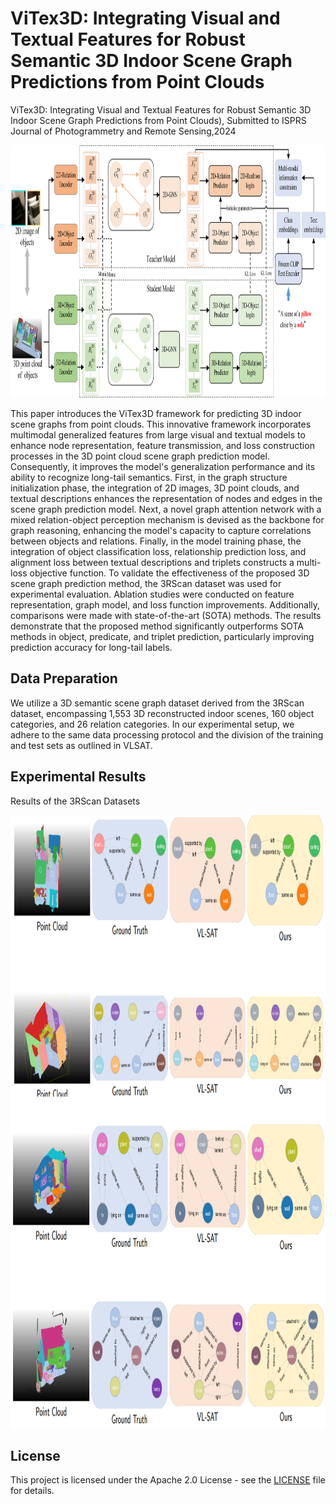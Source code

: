 # ViTex3D: Integrating Visual and Textual Features for Robust Semantic 3D Indoor Scene Graph Predictions from Point Clouds

ViTex3D: Integrating Visual and Textual Features for Robust Semantic 3D Indoor Scene Graph Predictions from Point Clouds), Submitted to ISPRS Journal of Photogrammetry and Remote Sensing,2024

<p align="center">
  <img src="overview.png" width="1000" height="404">
</p>
This paper introduces the ViTex3D framework for predicting 3D indoor scene graphs from point clouds. This innovative framework incorporates multimodal generalized features from large visual and textual models to enhance node representation, feature transmission, and loss construction processes in the 3D point cloud scene graph prediction model. Consequently, it improves the model's generalization performance and its ability to recognize long-tail semantics. First, in the graph structure initialization phase, the integration of 2D images, 3D point clouds, and textual descriptions enhances the representation of nodes and edges in the scene graph prediction model. Next, a novel graph attention network with a mixed relation-object perception mechanism is devised as the backbone for graph reasoning, enhancing the model's capacity to capture correlations between objects and relations. Finally, in the model training phase, the integration of object classification loss, relationship prediction loss, and alignment loss between textual descriptions and triplets constructs a multi-loss objective function. To validate the effectiveness of the proposed 3D scene graph prediction  method, the 3RScan dataset was used for experimental evaluation. Ablation studies were conducted on feature representation, graph model, and loss function improvements. Additionally, comparisons were made with state-of-the-art (SOTA) methods. The results demonstrate that the proposed method significantly outperforms SOTA methods in object, predicate, and triplet prediction, particularly improving prediction accuracy for long-tail labels.

## Data Preparation
We utilize a 3D semantic scene graph dataset derived from the 3RScan dataset, encompassing 1,553 3D reconstructed indoor scenes, 160 object categories, and 26 relation categories. In our experimental setup, we adhere to the same data processing protocol and the division of the training and test sets as outlined in VLSAT.

## Experimental Results

Results of the 3RScan Datasets
<p align="center">
  <img src="compare.png" width="1000" height="981">
</p>

## License

This project is licensed under the Apache 2.0 License - see the [LICENSE](LICENSE) file for details.
